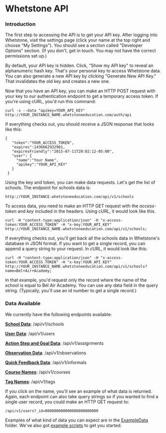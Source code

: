# Whetstone API

### Introduction

The first step to accessing the API is to get your API key.  After logging into Whetstone, visit the settings page (click your name at the top right and choose "My Settings").  You should see a section called "Developer Options" section.  (If you don't, get in touch.  You may not have the correct permissions set up.)  

By default, your API key is hidden.  Click, "Show my API key" to reveal an alphanumeric hash key.  That's your personal key to access Whetstone data.  You can also generate a new API key by clicking "Generate New API Key." That invalidates the old key and creates a new one.  

Now that you have an API key, you can make an HTTP POST request with your key to our authentication endpoint to get a temporary access token.  If you're using cURL, you'd run this command:

    curl -s --data "apikey=YOUR_API_KEY" http://YOUR_INSTANCE_NAME.whetstoneeducation.com/auth/api

If everything checks out, you should receive a JSON response that looks like this:

    {
       "token":"YOUR_ACCESS_TOKEN",
       "expires":1436662932981,
       "expiresFriendly":"2015-07-11T20:02:12-05:00",
       "user": {
         "name":"Your Name",
         "apikey":"YOUR_API_KEY"
       }
     }

Using the key and token, you can make data requests.  Let's get the list of schools.  The endpoint for schools data is:

    http://YOUR_INSTANCE.whetstoneeducation.com/api/v1/schools
    
To access data, you need to make an HTTP GET request with the *access-token* and *key* included in the headers. Using cURL, it would look like this.

    curl -H "content-type:application/json" -H "x-access-token:YOUR_ACCESS_TOKEN" -H "x-key:YOUR_API_KEY"  http://YOUR_INSTANCE_NAME.whetstoneeducation.com/api/v1/schools;

If everything checks out, you'll get back all the schools data in Whetstone's database in JSON format.  If you want to get a single record, you can append a query string to your request. In cURL, it would look like this:

    curl -H "content-type:application/json" -H "x-access-token:YOUR_ACCESS_TOKEN" -H "x-key:YOUR_API_KEY"  http://YOUR_INSTANCE_NAME.whetstoneeducation.com/api/v1/schools?name=Bel+Air+Academy;

In that example, you'd request only the record where the name of the school is equal to Bel Air Academy.  You can use any data field in the query string. (Typically, you'll use an id number to get a single record.)

### Data Available
We currently have the following endpoints available:

**[School Data](https://github.com/WhetstoneEducation/API/blob/master/ExampleData/schools.json)**: /api/v1/schools

**[User Data](https://github.com/WhetstoneEducation/API/blob/master/ExampleData/users.json)**: /api/v1/users

**[Action Step and Goal Data](https://github.com/WhetstoneEducation/API/blob/master/ExampleData/assignments.json)**: /api/v1/assignments

**[Observation Data](https://github.com/WhetstoneEducation/API/blob/master/ExampleData/observations.json)**: /api/v1/observations

**[Quick Feedback Data](https://github.com/WhetstoneEducation/API/blob/master/ExampleData/informals.json)**: /api/v1/informals

**[Course Names](https://github.com/WhetstoneEducation/API/blob/master/ExampleData/courses.json)**: /api/v1/courses

**[Tag Names](https://github.com/WhetstoneEducation/API/blob/master/ExampleData/tags.json)**: /api/v1/tags

If you click on the name, you'll see an example of what data is returned.  Again, each endpoint can also take query strings so if you wanted to find a single user record, you could make an HTTP GET request to: 

    /api/v1/users?_id=000000000000000000000000

Examples of what kind of data you can expect are in the [ExampleData](https://github.com/WhetstoneEducation/API/blob/master/ExampleData/) folder.  We've also got [example scripts](https://github.com/WhetstoneEducation/API/blob/master/ExampleScripts) to get you started. 